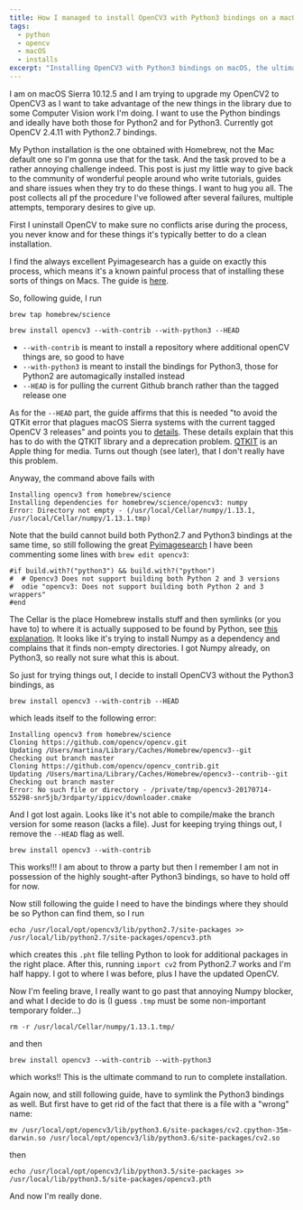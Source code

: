 ```yaml
---
title: How I managed to install OpenCV3 with Python3 bindings on a macOS
tags:
  - python
  - opencv
  - macOS
  - installs
excerpt: "Installing OpenCV3 with Python3 bindings on macOS, the ultimate guide"
---
```


I am on macOS Sierra 10.12.5 and I am trying to upgrade my OpenCV2 to OpenCV3 as I want to take advantage of the new things in the library due to some Computer Vision work I'm doing. I want to use the Python bindings and ideally have both those for Python2 and for Python3. Currently got OpenCV 2.4.11 with Python2.7 bindings.

My Python installation is the one obtained with Homebrew, not the Mac default one so I'm gonna use that for the task. And the task proved to be a rather annoying challenge indeed. This post is just my little way to give back to the community of wonderful people around who write tutorials, guides and share issues when they try to do these things. I want to hug you all. The post collects all pf the procedure I've followed after several failures, multiple attempts, temporary desires to give up.

First I uninstall OpenCV to make sure no conflicts arise during the process, you never know and for these things it's typically better to do a clean installation.

I find the always excellent Pyimagesearch has a guide on exactly this process, which means it's a known painful process that of installing these sorts of things on Macs. The guide is [here](http://www.pyimagesearch.com/2016/12/19/install-opencv-3-on-macos-with-homebrew-the-easy-way/).

So, following guide, I run

`brew tap homebrew/science`

`brew install opencv3 --with-contrib --with-python3 --HEAD`


* `--with-contrib` is meant to install a repository where additional openCV things are, so good to have
*  `--with-python3` is meant to install the bindings for Python3, those for Python2 are automagically installed instead
*  `--HEAD` is for pulling the current Github branch rather than the tagged release one

As for the `--HEAD` part, the guide affirms that this is needed "to avoid the QTKit error that plagues macOS Sierra systems with the current tagged OpenCV 3 releases" and points you to [details](http://www.pyimagesearch.com/2016/11/28/macos-install-opencv-3-and-python-2-7/). These details explain that this has to do with the QTKIT library and a deprecation problem. [QTKIT](https://developer.apple.com/documentation/qtkit) is an Apple thing for media. Turns out though (see later), that I don't really have this problem.

Anyway, the command above fails with

```
Installing opencv3 from homebrew/science
Installing dependencies for homebrew/science/opencv3: numpy
Error: Directory not empty - (/usr/local/Cellar/numpy/1.13.1, /usr/local/Cellar/numpy/1.13.1.tmp)
```

Note that the build cannot build both Python2.7 and Python3 bindings at the same time, so still following the great [Pyimagesearch](http://www.pyimagesearch.com/2017/05/15/resolving-macos-opencv-homebrew-install-errors/) I have been commenting some lines with `brew edit opencv3`:

```
#if build.with?("python3") && build.with?("python")
#  # Opencv3 Does not support building both Python 2 and 3 versions
#  odie "opencv3: Does not support building both Python 2 and 3 wrappers"
#end
```

The Cellar is the place Homebrew installs stuff and then symlinks (or you have to) to where it is actually supposed to be found by Python, see [this explanation](http://rkulla.blogspot.co.uk/2014/03/the-path-to-homebrew.html). It looks like it's trying to install Numpy as a dependency and complains that it finds non-empty directories. I got Numpy already, on Python3, so really not sure what this is about.

So just for trying things out, I decide to install OpenCV3 without the Python3 bindings, as

```
brew install opencv3 --with-contrib --HEAD
```

which leads itself to the following error:

```
Installing opencv3 from homebrew/science
Cloning https://github.com/opencv/opencv.git
Updating /Users/martina/Library/Caches/Homebrew/opencv3--git
Checking out branch master
Cloning https://github.com/opencv/opencv_contrib.git
Updating /Users/martina/Library/Caches/Homebrew/opencv3--contrib--git
Checking out branch master
Error: No such file or directory - /private/tmp/opencv3-20170714-55298-snr5jb/3rdparty/ippicv/downloader.cmake
```

And I got lost again. Looks like it's not able to compile/make the branch version for some reason (lacks a file). Just for keeping trying things out, I remove the `--HEAD` flag as well.

```
brew install opencv3 --with-contrib
```

This works!!! I am about to throw a party but then I remember I am not in possession of the highly sought-after Python3 bindings, so have to hold off for now.

Now still following the guide I need to have the bindings where they should be so Python can find them, so I run

```
echo /usr/local/opt/opencv3/lib/python2.7/site-packages >> /usr/local/lib/python2.7/site-packages/opencv3.pth
```

which creates this `.pht` file telling Python to look for additional packages in the right place. After this, running `import cv2` from Python2.7 works and I'm half happy. I got to where I was before, plus I have the updated OpenCV.

Now I'm feeling brave, I really want to go past that annoying Numpy blocker, and what I decide to do is (I guess `.tmp` must be some non-important temporary folder...)

`rm -r /usr/local/Cellar/numpy/1.13.1.tmp/`

and then

`brew install opencv3 --with-contrib --with-python3`

which works!! This is the ultimate command to run to complete installation.

Again now, and still following guide, have to symlink the Python3 bindings as well. But first have to get rid of the fact that there is a file with a "wrong" name:

`mv /usr/local/opt/opencv3/lib/python3.6/site-packages/cv2.cpython-35m-darwin.so /usr/local/opt/opencv3/lib/python3.6/site-packages/cv2.so`

then

`echo /usr/local/opt/opencv3/lib/python3.5/site-packages >> /usr/local/lib/python3.5/site-packages/opencv3.pth`

And now I'm really done.
